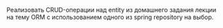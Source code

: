 Реализовать CRUD-операции над entity из домашнего задания лекции на тему ORM с использованием одного из spring
repository на выбор.